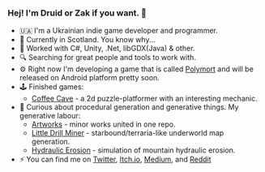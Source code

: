 ### Hej! I'm Druid or Zak if you want. :wave:

- :ukraine: I'm a Ukrainian indie game developer and programmer. 
- :scotland: Currently in Scotland. You know why...
- :toolbox: Worked with C#, Unity, .Net, libGDX(Java) & other.
- :mag: Searching for great people and tools to work with.
- :gear: Right now I'm developing a game that is called [Polymort](https://github.com/progdruid/polymort) and will be released on Android platform pretty soon.
- :joystick: Finished games:
  - [Coffee Cave](https://progdruid.itch.io/coffee-cave) - a 2d puzzle-platformer with an interesting mechanic.
- :art: Curious about procedural generation and generative things. My generative labour:
  - [Artworks](https://github.com/progdruid/artworks) - minor works united in one repo.
  - [Little Drill Miner](https://github.com/progdruid/little-drill-miner) - starbound/terraria-like underworld map generation.
  - [Hydraulic Erosion](https://github.com/progdruid/hydraulic-erosion) - simulation of mountain hydraulic erosion.
- :zap: You can find me on [Twitter](https://twitter.com/progdruid), [Itch.io](https://progdruid.itch.io/), [Medium](https://progdruid.medium.com/), and [Reddit](https://www.reddit.com/user/ProgrammingDruid/)

